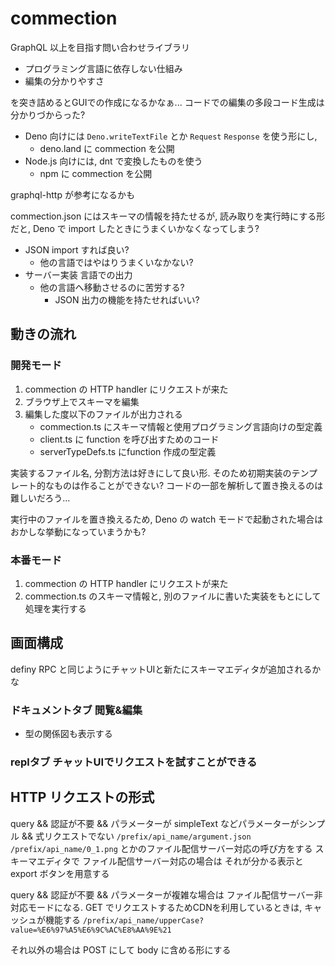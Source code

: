 # commection

GraphQL 以上を目指す問い合わせライブラリ

- プログラミング言語に依存しない仕組み
- 編集の分かりやすさ

を突き詰めるとGUIでの作成になるかなぁ...
コードでの編集の多段コード生成は分かりづからった?

- Deno 向けには `Deno.writeTextFile` とか `Request` `Response` を使う形にし,
  - deno.land に commection を公開
- Node.js 向けには, dnt で変換したものを使う
  - npm に commection を公開

graphql-http が参考になるかも

commection.json にはスキーマの情報を持たせるが, 読み取りを実行時にする形だと,
Deno で import したときにうまくいかなくなってしまう?

- JSON import すれば良い?
  - 他の言語ではやはりうまくいなかない?
- サーバー実装 言語での出力
  - 他の言語へ移動させるのに苦労する?
    - JSON 出力の機能を持たせればいい?

## 動きの流れ

### 開発モード

1. commection の HTTP handler にリクエストが来た
1. ブラウザ上でスキーマを編集
1. 編集した度以下のファイルが出力される
   - commection.ts にスキーマ情報と使用プログラミング言語向けの型定義
   - client.ts に function を呼び出すためのコード
   - serverTypeDefs.ts にfunction 作成の型定義

実装するファイル名, 分割方法は好きにして良い形.
そのため初期実装のテンプレート的なものは作ることができない?
コードの一部を解析して置き換えるのは難しいだろう...

実行中のファイルを置き換えるため, Deno の watch
モードで起動された場合はおかしな挙動になっていまうかも?

### 本番モード

1. commection の HTTP handler にリクエストが来た
1. commection.ts のスキーマ情報と,
   別のファイルに書いた実装をもとにして処理を実行する

## 画面構成

definy RPC と同じようにチャットUIと新たにスキーマエディタが追加されるかな

### ドキュメントタブ 閲覧&編集

- 型の関係図も表示する

### replタブ チャットUIでリクエストを試すことができる

## HTTP リクエストの形式

query && 認証が不要 && パラメーターが simpleText などパラメーターがシンプル &&
式リクエストでない `/prefix/api_name/argument.json` `/prefix/api_name/0_1.png`
とかのファイル配信サーバー対応の呼び方をする スキーマエディタで
ファイル配信サーバー対応の場合は それが分かる表示と export ボタンを用意する

query && 認証が不要 && パラメーターが複雑な場合は
ファイル配信サーバー非対応モードになる. GET
でリクエストするためCDNを利用しているときは, キャッシュが機能する
`/prefix/api_name/upperCase?value=%E6%97%A5%E6%9C%AC%E8%AA%9E%21`

それ以外の場合は POST にして body に含める形にする
